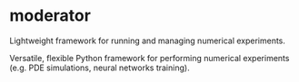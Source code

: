 # moderator
Lightweight framework for running and managing numerical experiments.

Versatile, flexible Python framework for performing numerical experiments (e.g. PDE simulations, neural networks training). 
